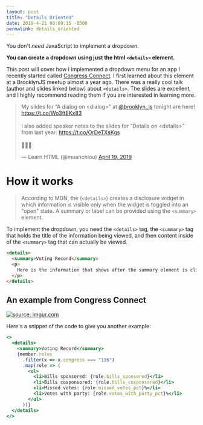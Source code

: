 ```yaml
---
layout: post
title: "Details Oriented"
date: 2019-4-21 00:09:15 -0500
permalink: details_oriented
---
```


You don't _need_ JavaScript to implement a dropdown.

**You can create a dropdown using just the html `<details>` element.**

This post will cover how I implemented a dropdown menu for an app I recently started called [Congress Connect](https://github.com/hcarnes/congress_connect). I first learned about this element at a BrooklynJS meetup almost a year ago. There was a really cool talk (author and slides linked below) about `<details>`. The slides are excellent, and I highly recommend reading them if you are interested in learning more.

<blockquote class="twitter-tweet" data-lang="en"><p lang="en" dir="ltr">My slides for “A dialog on &lt;dialog&gt;” at <a href="https://twitter.com/brooklyn_js?ref_src=twsrc%5Etfw">@brooklyn_js</a> tonight are here!  <a href="https://t.co/Wo3ftEKx83">https://t.co/Wo3ftEKx83</a><br><br>I also added speaker notes to the slides for “Details on &lt;details&gt;” from last year: <a href="https://t.co/OrDeTXsKgs">https://t.co/OrDeTXsKgs</a><br><br>💾💾💾</p>&mdash; Learn HTML (@muanchiou) <a href="https://twitter.com/muanchiou/status/1119091599474958336?ref_src=twsrc%5Etfw">April 19, 2019</a></blockquote>
<script async src="https://platform.twitter.com/widgets.js" charset="utf-8"></script>

# How it works

> According to MDN, the (`<details>`) creates a disclosure widget in which information is visible only when the widget is toggled into an "open" state. A summary or label can be provided using the `<summary>` element.

To implement the dropdown, you need the `<details>` tag, the `<summary>` tag that holds the title of the information being viewed, and then content inside of the `<summary>` tag that can actually be viewed.

```html
<details>
  <summary>Voting Record</summary>
  <p>
    Here is the information that shows after the summary element is clicked!
  </p>
</details>
```

## An example from Congress Connect

<a href="https://imgur.com/ZYLCkOo"><img src="https://i.imgur.com/ZYLCkOo.gif" title="source: imgur.com" /></a>

Here's a snippet of the code to give you another example:

```jsx
<>
  <details>
    <summary>Voting Record</summary>
    {member.roles
      .filter(x => x.congress === "116")
      .map(role => (
        <ul>
          <li>Bills sponsored: {role.bills_sponsored}</li>
          <li>Bills cosponsored: {role.bills_cosponsored}</li>
          <li>Missed votes: {role.missed_votes_pct}%</li>
          <li>Votes with party: {role.votes_with_party_pct}%</li>
        </ul>
      ))}
  </details>
</>
```
